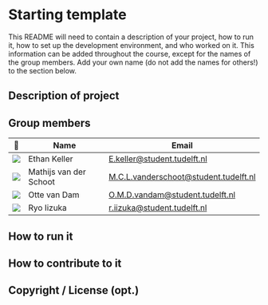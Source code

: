 ﻿# Starting template

This README will need to contain a description of your project, how to run it, how to set up the development environment, and who worked on it.
This information can be added throughout the course, except for the names of the group members.
Add your own name (do not add the names for others!) to the section below.

## Description of project

## Group members

| 📸 | Name | Email |
|---|---|---|
| ![](https://media-exp1.licdn.com/dms/image/C4E03AQGOt0or20aomQ/profile-displayphoto-shrink_200_200/0?e=1586995200&v=beta&t=7LrFWgi9_kjDZ1P69L3ivYMbFJbbgjszO9n5_dfCH8k) | Ethan Keller | E.keller@student.tudelft.nl |
| ![](https://www.mupload.nl/img/abjh9403dq.jpg) | Mathijs van der Schoot | M.C.L.vanderschoot@student.tudelft.nl|
| ![](https://www.mupload.nl/img/eug90128ssv0.jpg) | Otte van Dam | O.M.D.vandam@student.tudelft.nl|
| ![](https://www.mupload.nl/img/r10oz87.21.25.jpeg)|Ryo Iizuka|r.iizuka@student.tudelft.nl|

<!-- Instructions (remove once assignment has been completed -->
<!-- - Add (only!) your own name to the table above (use Markdown formatting) -->
<!-- - Mention your *student* email address -->
<!-- - Preferably add a recognisable photo, otherwise add your GitLab photo -->
<!-- - (please make sure the photos have the same size) --> 

## How to run it

## How to contribute to it

## Copyright / License (opt.)
